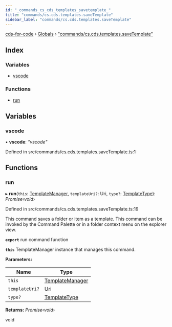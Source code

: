 ```yaml
---
id: "_commands_cs_cds_templates_savetemplate_"
title: "commands/cs.cds.templates.saveTemplate"
sidebar_label: "commands/cs.cds.templates.saveTemplate"
---
```


[cds-for-code](../index.md) › [Globals](../globals.md) › ["commands/cs.cds.templates.saveTemplate"](_commands_cs_cds_templates_savetemplate_.md)

## Index

### Variables

* [vscode](_commands_cs_cds_templates_savetemplate_.md#vscode)

### Functions

* [run](_commands_cs_cds_templates_savetemplate_.md#run)

## Variables

###  vscode

• **vscode**: *"vscode"*

Defined in src/commands/cs.cds.templates.saveTemplate.ts:1

## Functions

###  run

▸ **run**(`this`: [TemplateManager](../classes/_components_templates_templatemanager_.templatemanager.md), `templateUri?`: Uri, `type?`: [TemplateType](../enums/_components_templates_types_.templatetype.md)): *Promise‹void›*

Defined in src/commands/cs.cds.templates.saveTemplate.ts:19

This command saves a folder or item as a template.
This command can be invoked by the Command Palette or in a folder context menu on the explorer view.

**`export`** run command function

**`this`** TemplateManager instance that manages this command.

**Parameters:**

Name | Type |
------ | ------ |
`this` | [TemplateManager](../classes/_components_templates_templatemanager_.templatemanager.md) |
`templateUri?` | Uri |
`type?` | [TemplateType](../enums/_components_templates_types_.templatetype.md) |

**Returns:** *Promise‹void›*

void

